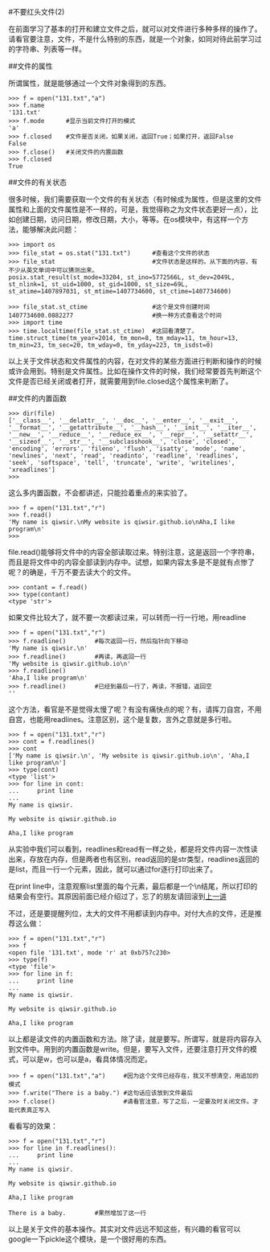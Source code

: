 #不要红头文件(2)

在前面学习了基本的打开和建立文件之后，就可以对文件进行多种多样的操作了。请看官要注意，文件，不是什么特别的东西，就是一个对象，如同对待此前学习过的字符串、列表等一样。

##文件的属性

所谓属性，就是能够通过一个文件对象得到的东西。

    >>> f = open("131.txt","a")
    >>> f.name
    '131.txt'
    >>> f.mode      #显示当前文件打开的模式
    'a'
    >>> f.closed    #文件是否关闭，如果关闭，返回True；如果打开，返回False
    False
    >>> f.close()   #关闭文件的内置函数
    >>> f.closed
    True

##文件的有关状态

很多时候，我们需要获取一个文件的有关状态（有时候成为属性，但是这里的文件属性和上面的文件属性是不一样的，可是，我觉得称之为文件状态更好一点），比如创建日期，访问日期，修改日期，大小，等等。在os模块中，有这样一个方法，能够解决此问题：

    >>> import os
    >>> file_stat = os.stat("131.txt")      #查看这个文件的状态
    >>> file_stat                           #文件状态是这样的。从下面的内容，有不少从英文单词中可以猜测出来。
    posix.stat_result(st_mode=33204, st_ino=5772566L, st_dev=2049L, st_nlink=1, st_uid=1000, st_gid=1000, st_size=69L, st_atime=1407897031, st_mtime=1407734600, st_ctime=1407734600)
    
    >>> file_stat.st_ctime                  #这个是文件创建时间
    1407734600.0882277                      #换一种方式查看这个时间
    >>> import time                         
    >>> time.localtime(file_stat.st_ctime)  #这回看清楚了。
    time.struct_time(tm_year=2014, tm_mon=8, tm_mday=11, tm_hour=13, tm_min=23, tm_sec=20, tm_wday=0, tm_yday=223, tm_isdst=0)

以上关于文件状态和文件属性的内容，在对文件的某些方面进行判断和操作的时候或许会用到。特别是文件属性。比如在操作文件的时候，我们经常要首先判断这个文件是否已经关闭或者打开，就需要用到file.closed这个属性来判断了。

##文件的内置函数

    >>> dir(file)
    ['__class__', '__delattr__', '__doc__', '__enter__', '__exit__', '__format__', '__getattribute__', '__hash__', '__init__', '__iter__', '__new__', '__reduce__', '__reduce_ex__', '__repr__', '__setattr__', '__sizeof__', '__str__', '__subclasshook__', 'close', 'closed', 'encoding', 'errors', 'fileno', 'flush', 'isatty', 'mode', 'name', 'newlines', 'next', 'read', 'readinto', 'readline', 'readlines', 'seek', 'softspace', 'tell', 'truncate', 'write', 'writelines', 'xreadlines']
    >>> 

这么多内置函数，不会都讲述，只能捡着重点的来实验了。

    >>> f = open("131.txt","r")
    >>> f.read()
    'My name is qiwsir.\nMy website is qiwsir.github.io\nAha,I like program\n'
    >>> 

file.read()能够将文件中的内容全部读取过来。特别注意，这是返回一个字符串，而且是将文件中的内容全部读到内存中。试想，如果内容太多是不是就有点惨了呢？的确是，千万不要去读大个的文件。

    >>> contant = f.read()
    >>> type(contant)
    <type 'str'>

如果文件比较大了，就不要一次都读过来，可以转而一行一行地，用readline

    >>> f = open("131.txt","r")
    >>> f.readline()        #每次返回一行，然后指针向下移动
    'My name is qiwsir.\n'
    >>> f.readline()        #再读，再返回一行
    'My website is qiwsir.github.io\n'
    >>> f.readline()
    'Aha,I like program\n'
    >>> f.readline()        #已经到最后一行了，再读，不报错，返回空
    ''

这个方法，看官是不是觉得太慢了呢？有没有痛快点的呢？有，请挥刀自宫，不用自宫，也能用readlines。注意区别，这个是复数，言外之意就是多行啦。

    >>> f = open("131.txt","r")
    >>> cont = f.readlines()
    >>> cont
    ['My name is qiwsir.\n', 'My website is qiwsir.github.io\n', 'Aha,I like program\n']
    >>> type(cont)
    <type 'list'>
    >>> for line in cont:
    ...     print line
    ... 
    My name is qiwsir.

    My website is qiwsir.github.io

    Aha,I like program

从实验中我们可以看到，readlines和read有一样之处，都是将文件内容一次性读出来，存放在内存，但是两者也有区别，read返回的是str类型，readlines返回的是list，而且一行一个元素，因此，就可以通过for逐行打印出来了。

在print line中，注意观察list里面的每个元素，最后都是一个\n结尾，所以打印的结果会有空行。其原因前面已经介绍过了，忘了的朋友请回滚到[上一讲](./130.md)

不过，还是要提醒列位，太大的文件不用都读到内存中。对付大点的文件，还是推荐这么做：

    >>> f = open("131.txt","r")
    >>> f
    <open file '131.txt', mode 'r' at 0xb757c230>
    >>> type(f)
    <type 'file'>
    >>> for line in f:
    ...     print line
    ... 
    My name is qiwsir.

    My website is qiwsir.github.io

    Aha,I like program

以上都是读文件的内置函数和方法。除了读，就是要写。所谓写，就是将内容存入到文件中。用到的内置函数是write。但是，要写入文件，还要注意打开文件的模式，可以是w，也可以是a，看具体情况而定。

    >>> f = open("131.txt","a")     #因为这个文件已经存在，我又不想清空，用追加的模式
    >>> f.write("There is a baby.") #这句话应该放到文件最后
    >>> f.close()                   #请看官注意，写了之后，一定要及时关闭文件。才能代表真正写入

看看写的效果：

    >>> f = open("131.txt","r")
    >>> for line in f.readlines():
    ...     print line
    ... 
    My name is qiwsir.

    My website is qiwsir.github.io

    Aha,I like program

    There is a baby.        #果然增加了这一行

以上是关于文件的基本操作。其实对文件远远不知这些，有兴趣的看官可以google一下pickle这个模块，是一个很好用的东西。


